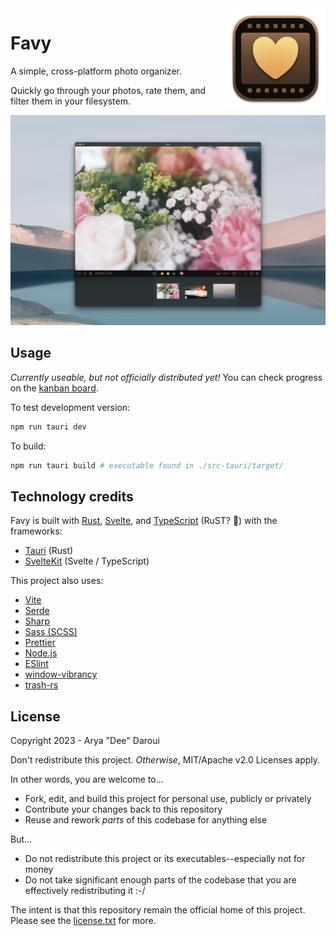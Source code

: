 <img src="https://raw.githubusercontent.com/aryadaroui/Favy/main/docs/assets/favy-icon-small.webp" width="160" height="160" alt="Favy icon" align="right">

# Favy

A simple, cross-platform photo organizer.

Quickly go through your photos, rate them, and filter them in your filesystem.

![Favy screenshot](https://raw.githubusercontent.com/aryadaroui/Favy/main/docs/assets/screenshot.webp)

## Usage

*Currently useable, but not officially distributed yet!* You can check progress on the [kanban board](https://github.com/users/aryadaroui/projects/2/views/1).

To test development version:
```zsh
npm run tauri dev
```

To build:
```zsh
npm run tauri build # executable found in ./src-tauri/target/
```

## Technology credits

Favy is built with [Rust](https://www.rust-lang.org/), [Svelte](https://svelte.dev/), and [TypeScript](https://www.typescriptlang.org/) (RuST? 🤔) with the frameworks:

- [Tauri](https://tauri.app/) (Rust)
- [SvelteKit](https://kit.svelte.dev/) (Svelte / TypeScript)

This project also uses:

- [Vite](https://vitejs.dev/)
- [Serde](https://serde.rs/)
- [Sharp](https://sharp.pixelplumbing.com/)
- [Sass (SCSS)](https://sass-lang.com/)
- [Prettier](https://prettier.io/)
- [Node.js](https://nodejs.org/en)
- [ESlint](https://eslint.org/)
- [window-vibrancy](https://github.com/tauri-apps/window-vibrancy)
- [trash-rs](https://github.com/Byron/trash-rs)

## License

Copyright 2023 - Arya "Dee" Daroui

Don't redistribute this project. *Otherwise*, MIT/Apache v2.0 Licenses apply.

In other words, you are welcome to...

- Fork, edit, and build this project for personal use, publicly or privately
- Contribute your changes back to this repository
- Reuse and rework *parts* of this codebase for anything else

But...

- Do not redistribute this project or its executables--especially not for money
- Do not take significant enough parts of the codebase that you are effectively redistributing it :-/

The intent is that this repository remain the official home of this project. Please see the [license.txt](https://github.com/aryadaroui/Favy/blob/main/license.txt) for more.
